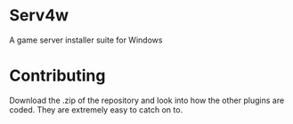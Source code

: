 # Serv4w
A game server installer suite for Windows

# Contributing
Download the .zip of the repository and look into how the other plugins are coded. They are extremely easy to catch on to.
